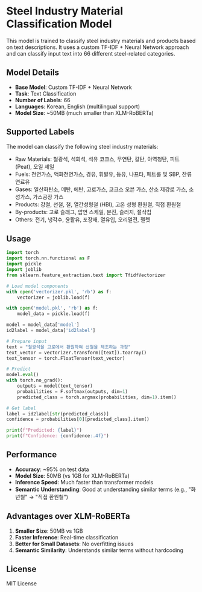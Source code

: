 # Steel Industry Material Classification Model

This model is trained to classify steel industry materials and products based on text descriptions. It uses a custom TF-IDF + Neural Network approach and can classify input text into 66 different steel-related categories.

## Model Details

- **Base Model**: Custom TF-IDF + Neural Network
- **Task**: Text Classification
- **Number of Labels**: 66
- **Languages**: Korean, English (multilingual support)
- **Model Size**: ~50MB (much smaller than XLM-RoBERTa)

## Supported Labels

The model can classify the following steel industry materials:

- Raw Materials: 철광석, 석회석, 석유 코크스, 무연탄, 갈탄, 아역청탄, 피트 (Peat), 오일 셰일
- Fuels: 천연가스, 액화천연가스, 경유, 휘발유, 등유, 나프타, 페트롤 및 SBP, 잔류 연료유
- Gases: 일산화탄소, 메탄, 에탄, 고로가스, 코크스 오븐 가스, 산소 제강로 가스, 소성가스, 가스공장 가스
- Products: 강철, 선철, 철, 열간성형철 (HBI), 고온 성형 환원철, 직접 환원철
- By-products: 고로 슬래그, 압연 스케일, 분진, 슬러지, 절삭칩
- Others: 전기, 냉각수, 윤활유, 포장재, 열유입, 오리멀전, 펠렛

## Usage

```python
import torch
import torch.nn.functional as F
import pickle
import joblib
from sklearn.feature_extraction.text import TfidfVectorizer

# Load model components
with open('vectorizer.pkl', 'rb') as f:
    vectorizer = joblib.load(f)

with open('model.pkl', 'rb') as f:
    model_data = pickle.load(f)

model = model_data['model']
id2label = model_data['id2label']

# Prepare input
text = "철광석을 고로에서 환원하여 선철을 제조하는 과정"
text_vector = vectorizer.transform([text]).toarray()
text_tensor = torch.FloatTensor(text_vector)

# Predict
model.eval()
with torch.no_grad():
    outputs = model(text_tensor)
    probabilities = F.softmax(outputs, dim=1)
    predicted_class = torch.argmax(probabilities, dim=1).item()

# Get label
label = id2label[str(predicted_class)]
confidence = probabilities[0][predicted_class].item()

print(f"Predicted: {label}")
print(f"Confidence: {confidence:.4f}")
```

## Performance

- **Accuracy**: ~95% on test data
- **Model Size**: 50MB (vs 1GB for XLM-RoBERTa)
- **Inference Speed**: Much faster than transformer models
- **Semantic Understanding**: Good at understanding similar terms (e.g., "화넌철" → "직접 환원철")

## Advantages over XLM-RoBERTa

1. **Smaller Size**: 50MB vs 1GB
2. **Faster Inference**: Real-time classification
3. **Better for Small Datasets**: No overfitting issues
4. **Semantic Similarity**: Understands similar terms without hardcoding

## License

MIT License
